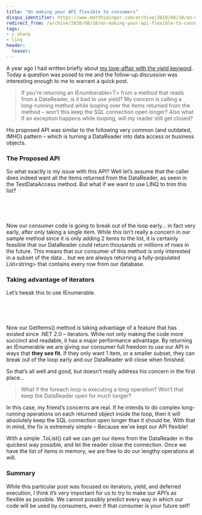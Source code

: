 ```yaml
---
title: "On making your API flexible to consumers"
disqus_identifier: https://www.matthidinger.com/archive/2010/08/18/on-making-your-api-flexible-to-consumers.aspx
redirect_from: /archive/2010/08/18/on-making-your-api-flexible-to-consumers.aspx/
tags: 
- c-sharp
- linq
header:
  teaser: 
---
```

A year ago I had written briefly about [my love-affair with the yield keyword](https://matthidinger.com/archive/2009/09/22/yet-another-yield-rant.aspx). Today a question was posed to me and the follow-up discussion was interesting enough to me to warrant a quick post.

> If you're returning an IEnumberable&lt;T&gt; from a method that reads from a DataReader, is it bad to use yield? My concern is calling a long-running method while looping over the items returned from the method – won’t this keep the SQL connection open longer? Also what if an exception happens while looping, will my reader still get closed?

His proposed API was similar to the following very common (and outdated, IMHO) pattern – which is turning a DataReader into data access or business objects.

### The Proposed API

So what exactly is my issue with this API? Well let’s assume that the caller does indeed want all the items returned from the DataReader, as seem in the TestDataAccess method. But what if we want to use LINQ to trim this list?

 

 

Now our consumer code is going to break out of the loop early… in fact very early, after only taking a single item. While this isn’t really a concern in our sample method since it is only adding 2 items to the list, it is certainly feasible that our DataReader could return thousands or millions of rows in the future. This means that our consumer of this method is only interested in a subset of the data… but we are always returning a fully-populated List&lt;string&gt; that contains every row from our database.

### Taking advantage of iterators

Let’s tweak this to use IEnumerable.

 

 

Now our GetItems() method is taking advantage of a feature that has existed since .NET 2.0 – iterators. While not only making the code more succinct and readable, it has a major performance advantage. By returning an IEnumerable we are giving our consumer full freedom to use our API in ways that **they see fit**. If they only want 1 item, or a smaller subset, they can break out of the loop early and our DataReader will close when finished.

So that’s all well and good, but doesn’t really address his concern in the first place…

> What if the foreach loop is executing a long operation? Won’t that keep the DataReader open for much longer?

In this case, my friend’s concerns are real. If he intends to do complex long-running operations on each returned object inside the loop, then it will absolutely keep the SQL connection open longer than it should be. With that in mind, the fix is extremely simple – Because we’ve kept our API flexible!

With a simple .ToList() call we can get our items from the DataReader in the quickest way possible, and let the reader close the connection. Once we have the list of items in memory, we are free to do our lengthy operations at will.

### Summary

While this particular post was focused on iterators, yield, and deferred execution, I think it’s very important for us to try to make our API’s as flexible as possible. We cannot possibly predict every way in which our code will be used by consumers, even if that consumer is your future self!

 

